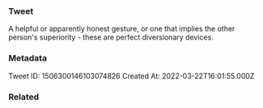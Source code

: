 ### Tweet
A helpful or apparently honest gesture, or one that implies the other person's superiority - these are perfect diversionary devices.

### Metadata
Tweet ID: 1506300146103074826
Created At: 2022-03-22T16:01:55.000Z

### Related

